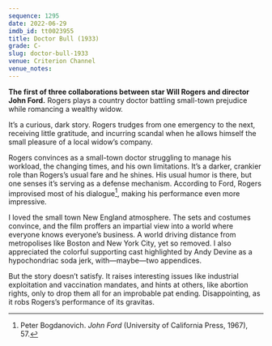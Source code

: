 ```yaml
---
sequence: 1295
date: 2022-06-29
imdb_id: tt0023955
title: Doctor Bull (1933)
grade: C-
slug: doctor-bull-1933
venue: Criterion Channel
venue_notes:
---
```


**The first of three collaborations between star Will Rogers and director John Ford.** Rogers plays a country doctor battling small-town prejudice while romancing a wealthy widow.

<!-- end -->

It’s a curious, dark story. Rogers trudges from one emergency to the next, receiving little gratitude, and incurring scandal when he allows himself the small pleasure of a local widow’s company.

Rogers convinces as a small-town doctor struggling to manage his workload, the changing times, and his own limitations. It’s a darker, crankier role than Rogers’s usual fare and he shines. His usual humor is there, but one senses it’s serving as a defense mechanism. According to Ford, Rogers improvised most of his dialogue[^1], making his performance even more impressive.

I loved the small town New England atmosphere. The sets and costumes convince, and the film proffers an impartial view into a world where everyone knows everyone’s business. A world driving distance from metropolises like Boston and New York City, yet so removed. I also appreciated the colorful supporting cast highlighted by Andy Devine as a hypochondriac soda jerk, with—maybe—two appendices.

But the story doesn’t satisfy. It raises interesting issues like industrial exploitation and vaccination mandates, and hints at others, like abortion rights, only to drop them all for an improbable pat ending. Disappointing, as it robs Rogers’s performance of its gravitas.

[^1]: Peter Bogdanovich. _John Ford_ (University of California Press, 1967), 57.
